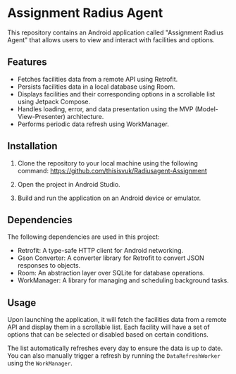 # Assignment Radius Agent

This repository contains an Android application called "Assignment Radius Agent" that allows users to view and interact with facilities and options.

## Features

- Fetches facilities data from a remote API using Retrofit.
- Persists facilities data in a local database using Room.
- Displays facilities and their corresponding options in a scrollable list using Jetpack Compose.
- Handles loading, error, and data presentation using the MVP (Model-View-Presenter) architecture.
- Performs periodic data refresh using WorkManager.

## Installation

1. Clone the repository to your local machine using the following command: https://github.com/thisisvuk/Radiusagent-Assignment

2. Open the project in Android Studio.

3. Build and run the application on an Android device or emulator.

## Dependencies

The following dependencies are used in this project:

- Retrofit: A type-safe HTTP client for Android networking.
- Gson Converter: A converter library for Retrofit to convert JSON responses to objects.
- Room: An abstraction layer over SQLite for database operations.
- WorkManager: A library for managing and scheduling background tasks.

## Usage

Upon launching the application, it will fetch the facilities data from a remote API and display them in a scrollable list. Each facility will have a set of options that can be selected or disabled based on certain conditions.

The list automatically refreshes every day to ensure the data is up to date. You can also manually trigger a refresh by running the `DataRefreshWorker` using the `WorkManager`.

